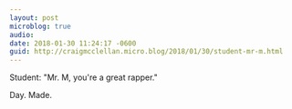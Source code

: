 ```yaml
---
layout: post
microblog: true
audio: 
date: 2018-01-30 11:24:17 -0600
guid: http://craigmcclellan.micro.blog/2018/01/30/student-mr-m.html
---
```

Student: "Mr. M, you're a great rapper."

Day. Made.
